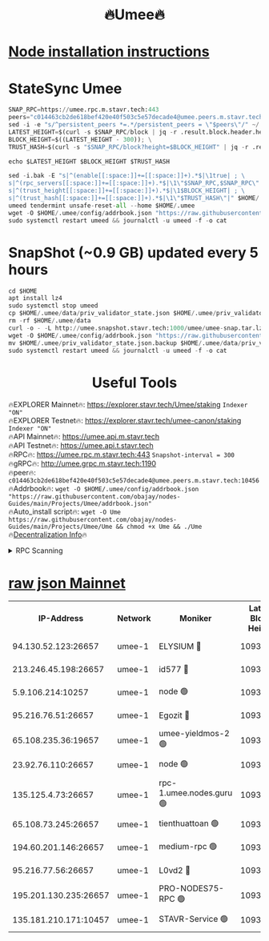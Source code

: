 <h1 align="center"> 🔥Umee🔥</h1>


[Node installation instructions](https://github.com/obajay/nodes-Guides/tree/main/Projects/Umee)
=
# StateSync Umee
```python
SNAP_RPC=https://umee.rpc.m.stavr.tech:443
peers="c014463cb2de618bef420e40f503c5e57decade4@umee.peers.m.stavr.tech:10456"
sed -i -e "s/^persistent_peers *=.*/persistent_peers = \"$peers\"/" ~/.umee/config/config.toml
LATEST_HEIGHT=$(curl -s $SNAP_RPC/block | jq -r .result.block.header.height); \
BLOCK_HEIGHT=$((LATEST_HEIGHT - 300)); \
TRUST_HASH=$(curl -s "$SNAP_RPC/block?height=$BLOCK_HEIGHT" | jq -r .result.block_id.hash)

echo $LATEST_HEIGHT $BLOCK_HEIGHT $TRUST_HASH

sed -i.bak -E "s|^(enable[[:space:]]+=[[:space:]]+).*$|\1true| ; \
s|^(rpc_servers[[:space:]]+=[[:space:]]+).*$|\1\"$SNAP_RPC,$SNAP_RPC\"| ; \
s|^(trust_height[[:space:]]+=[[:space:]]+).*$|\1$BLOCK_HEIGHT| ; \
s|^(trust_hash[[:space:]]+=[[:space:]]+).*$|\1\"$TRUST_HASH\"|" $HOME/.umee/config/config.toml
umeed tendermint unsafe-reset-all --home $HOME/.umee
wget -O $HOME/.umee/config/addrbook.json "https://raw.githubusercontent.com/obajay/nodes-Guides/main/Projects/Umee/addrbook.json"
sudo systemctl restart umeed && journalctl -u umeed -f -o cat
```
# SnapShot (~0.9 GB) updated every 5 hours
```python
cd $HOME
apt install lz4
sudo systemctl stop umeed
cp $HOME/.umee/data/priv_validator_state.json $HOME/.umee/priv_validator_state.json.backup
rm -rf $HOME/.umee/data
curl -o - -L http://umee.snapshot.stavr.tech:1000/umee/umee-snap.tar.lz4 | lz4 -c -d - | tar -x -C $HOME/.umee --strip-components 2
wget -O $HOME/.umee/config/addrbook.json "https://raw.githubusercontent.com/obajay/nodes-Guides/main/Projects/Umee/addrbook.json"
mv $HOME/.umee/priv_validator_state.json.backup $HOME/.umee/data/priv_validator_state.json
sudo systemctl restart umeed && journalctl -u umeed -f -o cat
```
 <h1 align="center"> Useful Tools</h1>

🔥EXPLORER Mainnet🔥:      https://explorer.stavr.tech/Umee/staking             `Indexer "ON"` \
🔥EXPLORER Testnet🔥:        https://explorer.stavr.tech/umee-canon/staking      `Indexer "ON"` \
🔥API Mainnet🔥:                   https://umee.api.m.stavr.tech \
🔥API Testnet🔥:                     https://umee.api.t.stavr.tech \
🔥RPC🔥:                           https://umee.rpc.m.stavr.tech:443                     `Snapshot-interval = 300` \
🔥gRPC🔥:                              http://umee.grpc.m.stavr.tech:1190 \
🔥peer🔥:                     `c014463cb2de618bef420e40f503c5e57decade4@umee.peers.m.stavr.tech:10456` \
🔥Addrbook🔥:    ```wget -O $HOME/.umee/config/addrbook.json "https://raw.githubusercontent.com/obajay/nodes-Guides/main/Projects/Umee/addrbook.json"``` \
🔥Auto_install script🔥: ```wget -O Ume https://raw.githubusercontent.com/obajay/nodes-Guides/main/Projects/Umee/Ume && chmod +x Ume && ./Ume``` \
🔥[Decentralization Info](https://github.com/obajay/StateSync-snapshots/tree/main/Projects/Umee/Decentralization)🔥

<details>
<summary>RPC Scanning</summary>

<h2 align="center"> We scan nodes in real time every 4 hours. And we provide the final result of RPC endpoints.
We cannot influence the operation of these nodes in any way. </h2>


```python
If Voting Power is higher than 0 --> then the Node is a validator of the network and may be subject to attack and be a potential threat to the chain.
```
```python
We marked such validators with a red symbol
```

</details>

[raw json Mainnet](https://rpc-check.umeem.stavr.tech/umeem/rpc-umeem-result.json)
=



<table><tr><th>IP-Address</th><th>Network</th><th>Moniker</th><th>Latest Block Height</th><th>Earliest Block Height</th><th>Catching Up</th><th>Tx Index</th><th>Voting Power</th><th>Scan Time</th></tr><tr><td>94.130.52.123:26657</td><td>umee-1</td><td>ELYSIUM 🔴</td><td>10936971</td><td>3216011</td><td>False</td><td>on</td><td>23171290</td><td>2024-03-09T04:29:11.653146502UTC</td></tr><tr><td>213.246.45.198:26657</td><td>umee-1</td><td>id577 🔴</td><td>10936959</td><td>7100001</td><td>False</td><td>on</td><td>35124365</td><td>2024-03-09T04:27:58.478401475UTC</td></tr><tr><td>5.9.106.214:10257</td><td>umee-1</td><td>node 🟢</td><td>10936968</td><td>7942001</td><td>False</td><td>on</td><td>0</td><td>2024-03-09T04:28:50.653969040UTC</td></tr><tr><td>95.216.76.51:26657</td><td>umee-1</td><td>Egozit 🔴</td><td>10936971</td><td>8262001</td><td>False</td><td>off</td><td>38718247</td><td>2024-03-09T04:29:11.387060511UTC</td></tr><tr><td>65.108.235.36:19657</td><td>umee-1</td><td>umee-yieldmos-2 🟢</td><td>10936951</td><td>9575548</td><td>False</td><td>on</td><td>0</td><td>2024-03-09T04:27:13.336615639UTC</td></tr><tr><td>23.92.76.110:26657</td><td>umee-1</td><td>node 🟢</td><td>10936978</td><td>10526001</td><td>False</td><td>on</td><td>0</td><td>2024-03-09T04:29:51.920788197UTC</td></tr><tr><td>135.125.4.73:26657</td><td>umee-1</td><td>rpc-1.umee.nodes.guru 🟢</td><td>10936971</td><td>10691018</td><td>False</td><td>on</td><td>0</td><td>2024-03-09T04:29:11.885661106UTC</td></tr><tr><td>65.108.73.245:26657</td><td>umee-1</td><td>tienthuattoan 🟢</td><td>10936963</td><td>10787155</td><td>False</td><td>on</td><td>0</td><td>2024-03-09T04:28:21.684427528UTC</td></tr><tr><td>194.60.201.146:26657</td><td>umee-1</td><td>medium-rpc 🟢</td><td>10936960</td><td>10823243</td><td>False</td><td>on</td><td>0</td><td>2024-03-09T04:28:04.994097654UTC</td></tr><tr><td>95.216.77.56:26657</td><td>umee-1</td><td>L0vd2 🔴</td><td>10936975</td><td>10836975</td><td>False</td><td>off</td><td>38461329</td><td>2024-03-09T04:29:30.831416134UTC</td></tr><tr><td>195.201.130.235:26657</td><td>umee-1</td><td>PRO-NODES75-RPC 🟢</td><td>10936967</td><td>10881705</td><td>False</td><td>on</td><td>0</td><td>2024-03-09T04:28:48.386032369UTC</td></tr><tr><td>135.181.210.171:10457</td><td>umee-1</td><td>STAVR-Service 🟢</td><td>10936972</td><td>10936610</td><td>False</td><td>on</td><td>0</td><td>2024-03-09T04:29:18.291416848UTC</td></tr></table>
